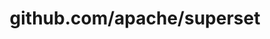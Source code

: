 ---
layout: post
title: github.com/apache/superset
categories: link
tags: [انگلیسی, گیت‌هاب, برنامه‌نویسی]
---